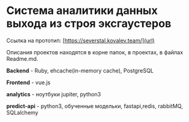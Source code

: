 # Система аналитики данных выхода из строя эксгаустеров

Ссылка на прототип: [https://severstal.kovalev.team/](url)

Описания проектов находятся в корне папок, в проектах, в файлах Readme.md.

**Backend** -  Ruby, ehcache(in-memory cache), PostgreSQL

**Frontend** - vue.js

**analytics** - ноутбуки jupiter, python3

**predict-api** - python3, обученные модельки, fastapi,redis, rabbitMQ, SQLalchemy